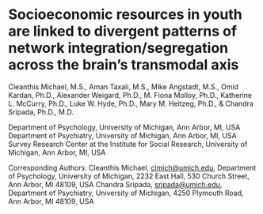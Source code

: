 # Socioeconomic resources in youth are linked to divergent patterns of network integration/segregation across the brain’s transmodal axis
Cleanthis Michael, M.S., Aman Taxali, M.S., Mike Angstadt, M.S., Omid Kardan, Ph.D., Alexander Weigard, Ph.D., M. Fiona Molloy, Ph.D., Katherine L. McCurry, Ph.D., Luke W. Hyde, Ph.D., Mary M. Heitzeg, Ph.D., & Chandra Sripada, Ph.D., M.D.

Department of Psychology, University of Michigan, Ann Arbor, MI, USA
Department of Psychiatry, University of Michigan, Ann Arbor, MI, USA
Survey Research Center at the Institute for Social Research, University of Michigan, Ann Arbor, MI, USA

Corresponding Authors:
Cleanthis Michael, clmich@umich.edu, Department of Psychology, University of Michigan, 2232 East Hall, 530 Church Street, Ann Arbor, MI 48109, USA
Chandra Sripada, sripada@umich.edu, Department of Psychiatry, University of Michigan, 4250 Plymouth Road, Ann Arbor, MI 48109, USA
